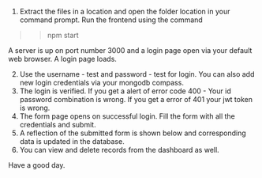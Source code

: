1) Extract the files in a location and open the folder location in your command prompt. Run the frontend using the command 

>> npm start

A server is up on port number 3000 and a login page open via your default web browser. A login page loads.

2) Use the username - test and password - test for login. You can also add new login credentials via your mongodb compass.
3) The login is verified. If you get a alert of error code 400 - Your id password combination is wrong. If you get a error of 401 your jwt token is wrong.
4) The form page opens on successful login. Fill the form with all the credentials and submit.
5) A reflection of the submitted form is shown below and corresponding data is updated in the database.
6) You can view and delete records from the dashboard as well.

Have a good day. 




